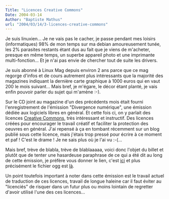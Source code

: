 ```yaml
---
Title: "Licences Creative Commons"
Date: 2004-03-14
Author: "Baptiste Mathus"
url: "2004/03/14/3-licences-creative-commons"
---
```




Je suis linuxien... Je ne vais pas le cacher, je passe pendant mes
loisirs (informatiques) 98% de mon temps sur ma debian amoureusement
tunée, les 2% parasites restants étant dus au fait que je viens de
m'acheter, presque en même temps, un superbe appareil photo et une
imprimante multi-fonction... Et je n'ai pas envie de chercher tout de
suite les drivers.

Je suis abonné à Linux Mag depuis environ 2 ans parce que ce mag regorge
d'infos et de cours autrement plus intéressants que la majorité des
magazines indiquant la dernière carte graphique à 1000 euros qui en vaut
200 le mois suivant... Mais bref, je m'égare, le décor étant planté, je
vais enfin pouvoir parler du sujet qui m'amène :-).

Sur le CD joint au magazine d'un des précédents mois était fourni
l'enregistrement de l'émission "Divergence numérique", une émission
dédiée aux logiciels libres en général. Et cette fois ci, on y parlait
des licences [Creative Commons](http://creativecommons.org/), très
intéressant et instructif. Des licences créées pour encourager le
travail créatif et faciliter la protection des oeuvres en général. J'ai
repensé à ça en tombant récemment sur un blog publié sous cette licence,
mais j'étais trop pressé pour écrire à ce moment et paf ! C'est le
drame ! Je ne sais plus où je l'ai vu :-(...

Mais bref, trève de blabla, trève de blablaaaaa, voici donc l'objet du
billet et plutôt que de tenter une hasardeuse paraphrase de ce qui a été
dit au long de cette émission, je préfère vous donner le lien, c'est
[ici](http://www.libre-radio.org/divergence.html) et plus précisément le
fichier ogg est
[là](http://stream.libre-radio.org:8000/libre-radio_org/divergence_noel_2004.ogg).

Un point toutefois important à noter dans cette émission est le travail
actuel de traduction de ces licences, travail de longue haleine car il
faut éviter au "licenciés" de risquer dans un futur plus ou moins
lointain de regretter d'avoir utilisé l'une des ces licences...

